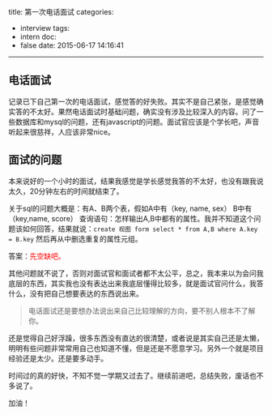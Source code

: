 title: 第一次电话面试
categories:
  - interview
tags:
  - intern
doc:
  - false
date: 2015-06-17 14:16:41
---

## 电话面试

记录已下自己第一次的电话面试，感觉答的好失败。其实不是自己紧张，是感觉确实答的不太好。果然电话面试时基础问题，确实没有涉及比较深入的内容。问了一些数据库和mysql的问题，还有javascript的问题。面试官应该是个学长吧，声音听起来很慈祥，人应该非常nice。

<!--more-->

## 面试的问题

本来说好的一个小时的面试，结果我感觉是学长感觉我答的不太好，也没有跟我说太久，20分钟左右的时间就结束了。

关于sql的问题大概是：有A、B两个表，假如A中有（key, name, sex） B中有（key,name, score） 查询语句：怎样输出A,B中都有的属性。我并不知道这个问题该如何回答，结果就说：`create 视图 form select * from A,B where A.key = B.key` 然后再从中删选重复的属性元组。

答案：<font color="red">先空缺吧。</font>


其他问题就不说了，否则对面试官和面试者都不太公平，总之，我本来以为会问我底层的东西，其实我也没有表达出来我底层懂得比较多，就是面试官问什么，我答什么，没有把自己想要表达的东西说出来。

> 电话面试还是要想办法说出来自己比较理解的方向，要不别人根本不了解你。


还是觉得自己好浮躁，很多东西没有直达的很清楚，或者说是其实自己还是太懒，明明有些问题非常常用自己也知道不懂，但是还是不愿意学习。另外一个就是项目经验还是太少。还是要多动手。

时间过的真的好快，不知不觉一学期又过去了。继续前进吧，总结失败，废话也不多说了。

加油！ 
